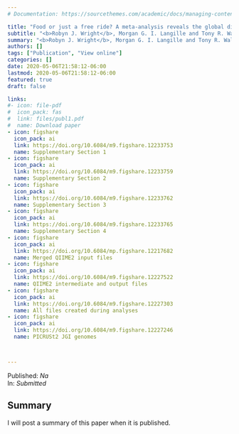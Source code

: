 ```yaml
---
# Documentation: https://sourcethemes.com/academic/docs/managing-content/

title: "Food or just a free ride? A meta-analysis reveals the global diversity of the Plastisphere"
subtitle: "<b>Robyn J. Wright</b>, Morgan G. I. Langille and Tony R. Walker"
summary: "<b>Robyn J. Wright</b>, Morgan G. I. Langille and Tony R. Walker (Not published) _Submitted_"
authors: []
tags: ["Publication", "View online"]
categories: []
date: 2020-05-06T21:58:12-06:00
lastmod: 2020-05-06T21:58:12-06:00
featured: true
draft: false

links: 
#- icon: file-pdf
#  icon_pack: fas
#  link: files/publ1.pdf
#  name: Download paper
- icon: figshare
  icon_pack: ai
  link: https://doi.org/10.6084/m9.figshare.12233753 
  name: Supplementary Section 1
- icon: figshare
  icon_pack: ai
  link: https://doi.org/10.6084/m9.figshare.12233759 
  name: Supplementary Section 2
- icon: figshare
  icon_pack: ai
  link: https://doi.org/10.6084/m9.figshare.12233762 
  name: Supplementary Section 3
- icon: figshare
  icon_pack: ai
  link: https://doi.org/10.6084/m9.figshare.12233765
  name: Supplementary Section 4
- icon: figshare
  icon_pack: ai
  link: https://doi.org/10.6084/mp.figshare.12217682 
  name: Merged QIIME2 input files
- icon: figshare
  icon_pack: ai
  link: https://doi.org/10.6084/m9.figshare.12227522
  name: QIIME2 intermediate and output files
- icon: figshare
  icon_pack: ai
  link: https://doi.org/10.6084/m9.figshare.12227303
  name: All files created during analyses
- icon: figshare
  icon_pack: ai
  link: https://doi.org/10.6084/m9.figshare.12227246
  name: PICRUSt2 JGI genomes



---
```

Published: _Na_
</br>
In: _Submitted_

<h2>Summary</h2>
I will post a summary of this paper when it is published.